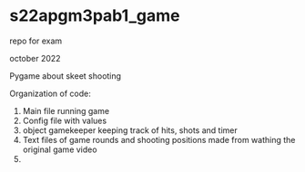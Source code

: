 # s22apgm3pab1_game

repo for exam

october 2022

Pygame about skeet shooting

Organization of code:
1) Main file running game
2) Config file with values
3) object gamekeeper keeping track of hits, shots and timer
4) Text files of game rounds and shooting positions made from wathing the original game video
5) 
